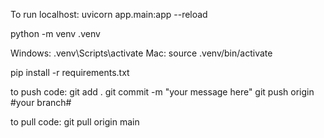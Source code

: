 To run localhost:
uvicorn app.main:app --reload

python -m venv .venv

Windows: .venv\Scripts\activate
Mac: source .venv/bin/activate

pip install -r requirements.txt

to push code:
git add . 
git commit -m "your message here"
git push origin #your branch#

to pull code:
git pull origin main

